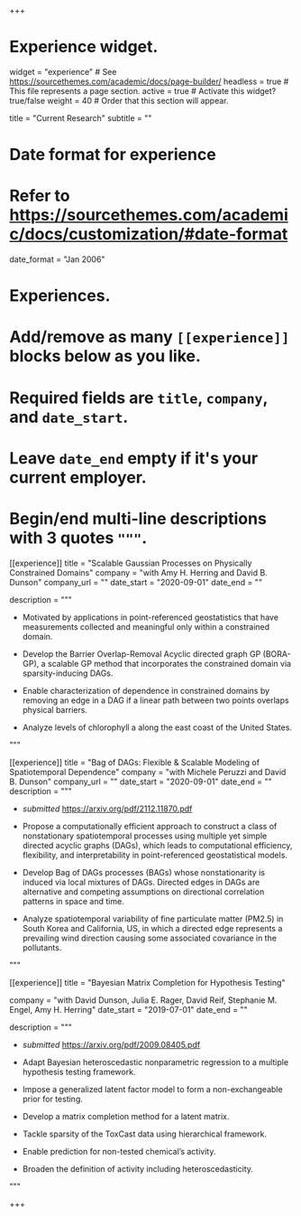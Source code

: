 +++
# Experience widget.
widget = "experience"  # See https://sourcethemes.com/academic/docs/page-builder/
headless = true  # This file represents a page section.
active = true  # Activate this widget? true/false
weight = 40  # Order that this section will appear.

title = "Current Research"
subtitle = ""

# Date format for experience
#   Refer to https://sourcethemes.com/academic/docs/customization/#date-format
date_format = "Jan 2006"

# Experiences.
#   Add/remove as many `[[experience]]` blocks below as you like.
#   Required fields are `title`, `company`, and `date_start`.
#   Leave `date_end` empty if it's your current employer.
#   Begin/end multi-line descriptions with 3 quotes `"""`.

[[experience]]
  title = "Scalable Gaussian Processes on Physically Constrained Domains"
  company = "with Amy H. Herring and David B. Dunson"
  company_url = ""
  date_start = "2020-09-01"
  date_end = ""

description = """

* Motivated by applications in point-referenced geostatistics that have measurements collected and meaningful only within a constrained domain.

* Develop the Barrier Overlap-Removal Acyclic directed graph GP (BORA-GP), a scalable GP method that incorporates the constrained domain via sparsity-inducing DAGs.  

* Enable characterization of dependence in constrained domains by removing an edge in a DAG if a linear path between two points overlaps physical barriers.

* Analyze levels of chlorophyll a along the east coast of the United States.

"""

[[experience]]
  title = "Bag of DAGs: Flexible & Scalable Modeling of Spatiotemporal Dependence"
  company = "with Michele Peruzzi and David B. Dunson"
  company_url = ""
  date_start = "2020-09-01"
  date_end = ""
  description = """

* *submitted*  https://arxiv.org/pdf/2112.11870.pdf

* Propose a computationally efficient approach to construct a class of nonstationary spatiotemporal processes using multiple yet simple directed acyclic graphs (DAGs), which leads to computational efficiency, flexibility, and interpretability in point-referenced geostatistical models.

* Develop Bag of DAGs processes (BAGs) whose nonstationarity is induced via local mixtures of DAGs. Directed edges in DAGs are alternative and competing assumptions on directional correlation patterns in space and time. 

* Analyze spatiotemporal variability of fine particulate matter (PM2.5) in South Korea and California, US, in which a directed edge represents a prevailing wind direction causing some associated covariance in the pollutants.

"""

[[experience]]
  title = "Bayesian Matrix Completion for Hypothesis Testing"

company = "with David Dunson, Julia E. Rager, David Reif, Stephanie M. Engel, Amy H. Herring"
  date_start = "2019-07-01"
  date_end = ""

description = """

* *submitted*  https://arxiv.org/pdf/2009.08405.pdf

* Adapt Bayesian heteroscedastic nonparametric regression to a multiple hypothesis testing framework.  
* Impose a generalized latent factor model to form a non-exchangeable prior for testing.
* Develop a matrix completion method for a latent matrix.
* Tackle sparsity of the ToxCast data using hierarchical framework.
* Enable prediction for non-tested chemical’s activity.
* Broaden the definition of activity including heteroscedasticity.

"""

+++
